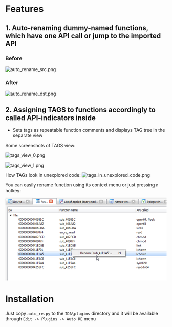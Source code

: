 Features
========

## 1. Auto-renaming dummy-named functions, which have one API call or jump to the imported API

### Before
![auto_rename_src.png](docs/auto_rename_src.png)

### After
![auto_rename_dst.png](docs/auto_rename_dst.png)


## 2. Assigning TAGS to functions accordingly to called API-indicators inside

* Sets tags as repeatable function comments and displays TAG tree in the separate view


Some screenshots of TAGS view:

![tags_view_0.png](docs/tags_view_0.png)

![tags_view_1.png](docs/tags_view_1.png)

How TAGs look in unexplored code:
![tags_in_unexplored_code.png](docs/tags_in_unexplored_code.png)


You can easily rename function using its context menu or just pressing `n` hotkey:

![function_rename.png](docs/function_rename.png)

# Installation

Just copy `auto_re.py` to the `IDA\plugins` directory and it will be available through `Edit -> Plugins -> Auto RE` menu